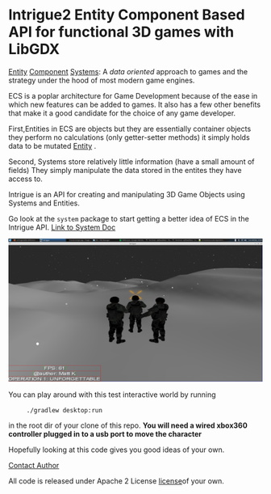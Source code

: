 # Intrigue2 Entity Component Based API for functional 3D games with LibGDX


[Entity](core/src/com/mk/intrigue/entity/) [Component](core/src/com/mk/intrigue/entity/component/) [Systems](core/src/com/mk/intrigue/system/): 
A *data oriented* approach to games and the strategy  under the hood of most modern game engines.  

ECS is a poplar architecture for Game Development because of the ease in which new features can be added to games.
It also has a few other benefits that make it a good candidate for the choice of any game developer.


First,Entities in ECS are objects but they are essentially container objects 
they perform no calculations (only getter-setter methods) it simply holds data to be mutated [Entity](core/src/com/mk/intrigue/entity/Gobject.java) . 

Second, Systems store relatively little information (have a small amount of fields)
They simply manipulate the data stored in the entites they have access to.  

Intrigue is an API for creating and manipulating 3D Game Objects using Systems and
Entities.

Go look at the `system` package to start getting a better idea of ECS in the Intrigue API.  [Link to System Doc](core/src/com/mk/intrigue/system/)

![Alt text](../intrigue_shot2.png?raw=true "Default Test App for Intrigue2")

You can play around with this test interactive world by running 

         ./gradlew desktop:run

in the root dir of your clone of this repo.  **You will need a wired xbox360 controller plugged in to a usb port to move the character**

Hopefully looking at this code gives you good ideas of your own.

[Contact Author](AUTHOR.md)

All code is released under Apache 2 License [license](https://www.apache.org/licenses/LICENSE-2.0.html)of your own.